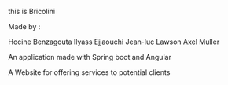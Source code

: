 this is Bricolini

Made by :

Hocine Benzagouta
Ilyass Ejjaouchi
Jean-luc Lawson
Axel Muller

An application made with Spring boot and Angular

A Website for offering services to potential clients

